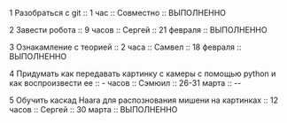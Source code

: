 1 Разобраться с git :: 1 час :: Совместно :: ВЫПОЛНЕННО

2 Завести робота :: 9 часов :: Сергей :: 21 февраля :: ВЫПОЛНЕННО 

3 Ознакамление с теорией :: 2 часа :: Самвел :: 18 февраля :: ВЫПОЛНЕННО

4 Придумать как передавать картинку с камеры с помощью python и как воспроизвести ее :: - часов :: Сэмюил :: 26-31 марта :: --

5 Обучить каскад Haara для распознования мишени на картинках :: 12 часов :: Сергей :: 30 марта :: ВЫПОЛНЕННО 

